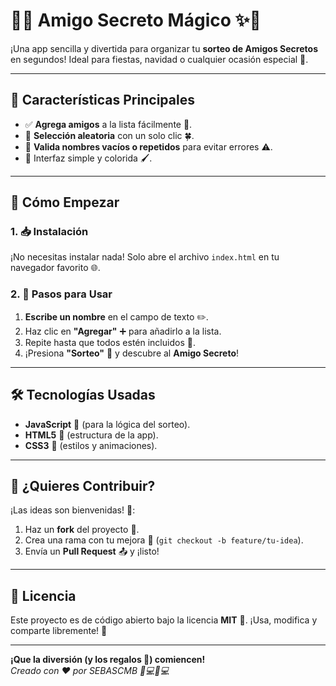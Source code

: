 # 🎁✨ **Amigo Secreto Mágico** ✨🎁

¡Una app sencilla y divertida para organizar tu **sorteo de Amigos Secretos** en segundos! Ideal para fiestas, navidad o cualquier ocasión especial 🎉.

---

## 🌟 **Características Principales**
- ✅ **Agrega amigos** a la lista fácilmente 👥.
- 🎰 **Selección aleatoria** con un solo clic 🍀.
- 🚫 **Valida nombres vacíos o repetidos** para evitar errores ⚠️.
- 🎨 Interfaz simple y colorida 🖌️.

---

## 🚀 **Cómo Empezar**

### 1. 📥 **Instalación**
¡No necesitas instalar nada! Solo abre el archivo `index.html` en tu navegador favorito 🌐.

### 2. 📝 **Pasos para Usar**
1. **Escribe un nombre** en el campo de texto ✏️.  
2. Haz clic en **"Agregar"** ➕ para añadirlo a la lista.  
3. Repite hasta que todos estén incluidos 🥳.  
4. ¡Presiona **"Sorteo"** 🎉 y descubre al **Amigo Secreto**!  

---

## 🛠️ **Tecnologías Usadas**
- **JavaScript** 💛 (para la lógica del sorteo).  
- **HTML5** 📄 (estructura de la app).  
- **CSS3** 🎨 (estilos y animaciones).  

---

## 🤝 **¿Quieres Contribuir?**  
¡Las ideas son bienvenidas! 🚀:  
1. Haz un **fork** del proyecto 🍴.  
2. Crea una rama con tu mejora 🌿 (`git checkout -b feature/tu-idea`).  
3. Envía un **Pull Request** 📤 y ¡listo!  

---

## 📜 **Licencia**  
Este proyecto es de código abierto bajo la licencia **MIT** 📜. ¡Usa, modifica y comparte libremente! 💙  

---

**¡Que la diversión (y los regalos 🎁) comiencen!**  
*Creado con ❤️ por SEBASCMB 👩💻👨💻*  
